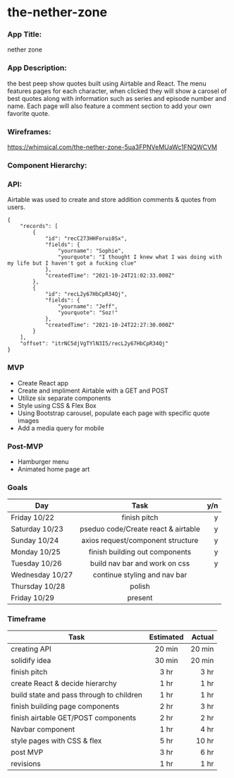 # the-nether-zone

### App Title: 
nether zone                                      

### App Description: 
the best peep show quotes built using Airtable and React. The menu features pages for each character, when clicked they will show a carosel of best quotes along with information such as series and episode number and name. Each page will also feature a comment section to add your own favorite quote.

### Wireframes: 
https://whimsical.com/the-nether-zone-5ua3FPNVeMUaWc1FNQWCVM

### Component Hierarchy:

### API: 
Airtable was used to create and store addition comments & quotes from users. 
```
{
    "records": [
        {
            "id": "recC273HHForui0Sx",
            "fields": {
                "yourname": "Sophie",
                "yourquote": "I thought I knew what I was doing with my life but I haven't got a fucking clue"
            },
            "createdTime": "2021-10-24T21:02:33.000Z"
        },
        {
            "id": "recL2y67HbCpR34Qj",
            "fields": {
                "yourname": "Jeff",
                "yourquote": "Soz!"
            },
            "createdTime": "2021-10-24T22:27:30.000Z"
        }
    ],
    "offset": "itrNC5djVgTYlN3I5/recL2y67HbCpR34Qj"
}
```

### MVP 

* Create React app
* Create and impliment Airtable with a GET and POST
* Utilize six separate components
* Style using CSS & Flex Box 
* Using Bootstrap carousel, populate each page with specific quote images  
* Add a media query for mobile                                            

### Post-MVP
* Hamburger menu 
* Animated home page art

### Goals
| Day             | Task                                | y/n   |
| -------------   |:-------------:                      | -----:|
| Friday 10/22    | finish pitch                        |   y   |
| Saturday 10/23  | pseduo code/Create react & airtable |   y   |
| Sunday 10/24    | axios request/component structure   |   y   |
| Monday 10/25    | finish building out components      |   y   |
| Tuesday 10/26   | build nav bar and work on css       |   y   |
| Wednesday 10/27 | continue styling and nav bar        |       |
| Thursday 10/28  | polish                              |       |
| Friday 10/29    | present                             |       |

### Timeframe
| Task                                     | Estimated              | Actual |
| -------------                            |:-------------:         | -----: |
| creating API                             | 20 min                 | 20 min  |
| solidify idea                            | 30 min                 | 20 min |
| finish pitch                             | 3 hr                   | 3 hr   |
| create React & decide hierarchy          | 1 hr                   | 1 hr   |
| build state and pass through to children | 1 hr                   | 1 hr   |
| finish building page components          | 2 hr                   | 3 hr   |
| finish airtable GET/POST components      | 2 hr                   | 2 hr   |
| Navbar component     | 1 hr                   | 4 hr   |
| style pages with CSS & flex       | 5 hr                   | 10 hr   |
| post MVP       | 3 hr                   | 6 hr   |
| revisions      | 1 hr                   | 1 hr   |
